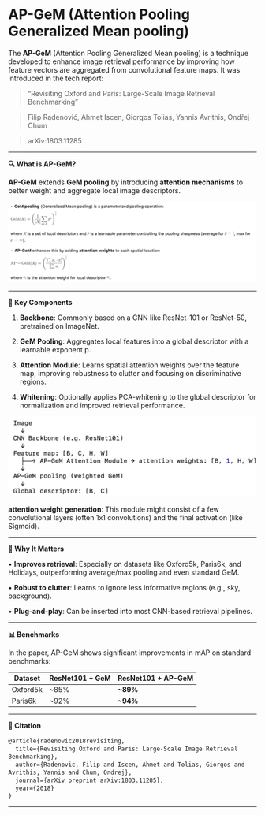 # AP-GeM (Attention Pooling Generalized Mean pooling)

The **AP-GeM** (Attention Pooling Generalized Mean pooling) is a technique developed to enhance image retrieval performance by improving how feature vectors are aggregated from convolutional feature maps. It was introduced in the tech report:

> “Revisiting Oxford and Paris: Large-Scale Image Retrieval Benchmarking”
> 

> Filip Radenović, Ahmet Iscen, Giorgos Tolias, Yannis Avrithis, Ondřej Chum
> 

> arXiv:1803.11285
> 

---

**🔍 What is AP-GeM?**

**AP-GeM** extends **GeM pooling** by introducing **attention mechanisms** to better weight and aggregate local image descriptors.

![image.png](images/AP-GeM%20Attention%20Pooling%20Generalized%20Mean%20pooling%201d271bdab3cf80f2ae99c20811ef66d8/image.png)

---

**🧠 Key Components**

1.	**Backbone**: Commonly based on a CNN like ResNet-101 or ResNet-50, pretrained on ImageNet.

2.	**GeM Pooling**: Aggregates local features into a global descriptor with a learnable exponent p.

3.	**Attention Module**: Learns spatial attention weights over the feature map, improving robustness to clutter and focusing on discriminative regions.

4.	**Whitening**: Optionally applies PCA-whitening to the global descriptor for normalization and improved retrieval performance.

![image.png](images/AP-GeM%20Attention%20Pooling%20Generalized%20Mean%20pooling%201d271bdab3cf80f2ae99c20811ef66d8/01e2a53b-2455-49ff-bcaf-246e4e12b0bc.png)

**attention weight generation**: This module might consist of a few convolutional layers (often 1x1 convolutions) and the final activation (like Sigmoid).

---

**🚀 Why It Matters**

•	**Improves retrieval**: Especially on datasets like Oxford5k, Paris6k, and Holidays, outperforming average/max pooling and even standard GeM.

•	**Robust to clutter**: Learns to ignore less informative regions (e.g., sky, background).

•	**Plug-and-play**: Can be inserted into most CNN-based retrieval pipelines.

---

**📊 Benchmarks**

In the paper, AP-GeM shows significant improvements in mAP on standard benchmarks:

| **Dataset** | **ResNet101 + GeM** | **ResNet101 + AP-GeM** |
| --- | --- | --- |
| Oxford5k | ~85% | **~89%** |
| Paris6k | ~92% | **~94%** |

---

**📎 Citation**

```
@article{radenovic2018revisiting,
  title={Revisiting Oxford and Paris: Large-Scale Image Retrieval Benchmarking},
  author={Radenovic, Filip and Iscen, Ahmet and Tolias, Giorgos and Avrithis, Yannis and Chum, Ondrej},
  journal={arXiv preprint arXiv:1803.11285},
  year={2018}
}
```

---
